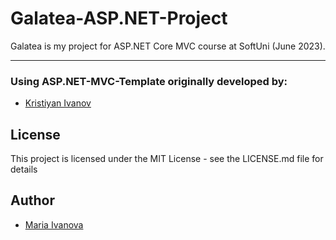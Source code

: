 # Galatea-ASP.NET-Project

Galatea is my project for ASP.NET Core MVC course at SoftUni (June 2023).

----------

### Using ASP.NET-MVC-Template originally developed by:
- [Kristiyan Ivanov](https://github.com/KrIsKa7a)

## License

This project is licensed under the MIT License - see the LICENSE.md file for details

## Author
- [Maria Ivanova](https://github.com/mariaIvanova-vn)
